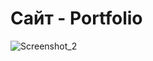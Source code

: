# Сайт - Portfolio

![Screenshot_2](https://user-images.githubusercontent.com/83945377/154865482-f25d3574-9c0e-47a7-bedc-9a5c5310370f.png)
